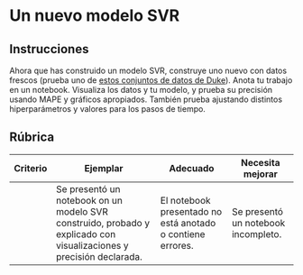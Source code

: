 # Un nuevo modelo SVR

## Instrucciones

Ahora que has construido un modelo SVR, construye uno nuevo con datos frescos (prueba uno de [estos conjuntos de datos de Duke](http://www2.stat.duke.edu/~mw/ts_data_sets.html)). Anota tu trabajo en un notebook. Visualiza los datos y tu modelo, y prueba su precisión usando MAPE y gráficos apropiados. También prueba ajustando distintos hiperparámetros y valores para los pasos de tiempo.

## Rúbrica

| Criterio | Ejemplar                                                    | Adecuado                                                  | Necesita mejorar                   |
| -------- | ------------------------------------------------------------ | --------------------------------------------------------- | ----------------------------------- |
|          | Se presentó un notebook on un modelo SVR construido, probado y explicado con visualizaciones y precisión declarada. | El notebook presentado no está anotado o contiene errores. | Se presentó un notebook incompleto. |

[^1]:El texto en esta sección se basó en la [asignación de ARIMA](https://github.com/microsoft/ML-For-Beginners/tree/main/7-TimeSeries/2-ARIMA/assignment.md)